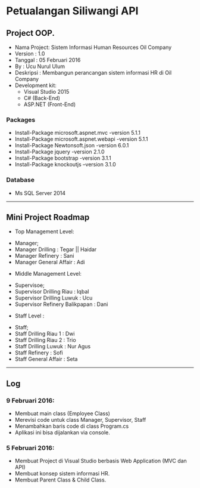 # Petualangan Siliwangi API

## Project OOP.

* Nama Project: Sistem Informasi Human Resources Oil Company
* Version : 1.0
* Tanggal	: 05 Februari 2016
* By		: Ucu Nurul Ulum
* Deskripsi	: Membangun perancangan sistem informasi HR di Oil Company
* Development kit:
  - Visual Studio 2015
  - C# (Back-End)
  - ASP.NET (Front-End)

### Packages

* Install-Package microsoft.aspnet.mvc -version 5.1.1
* Install-Package microsoft.aspnet.webapi -version 5.1.1
* Install-Package Newtonsoft.json -version 6.0.1
* Install-Package jquery -version 2.1.0
* Install-Package bootstrap -version 3.1.1
* Install-Package knockoutjs –version 3.1.0

### Database

* Ms SQL Server 2014

*  *  *  *  *  *  *  *  *  *  *  *  *  *  *  *  *  *  *  *

## Mini Project Roadmap

* Top Management Level:
- Manager;
- Manager Drilling 		 : Tegar || Haidar
- Manager Refinery 		 : Sani
- Manager General Affair : Adi

* Middle Management Level:
- Supervisoe;
- Supervisor Drilling Riau  		: Iqbal
- Supervisor Drilling Luwuk 		: Ucu
- Supervisor Refinery Balikpapan	: Dani

* Staff Level :
- Staff;
- Staff Drilling Riau 1 : Dwi
- Staff Drilling Riau 2 : Trio
- Staff Drilling Luwuk	: Nur Agus
- Staff Refinery 		: Sofi
- Staff General Affair	: Seta

*  *  *  *  *  *  *  *  *  *  *  *  *  *  *  *  *  *  *  *

## Log


### 9 Februari 2016:
- Membuat main class (Employee Class)
- Merevisi code untuk class Manager, Supervisor, Staff
- Menambahkan baris code di class Program.cs
- Aplikasi ini bisa dijalankan via console.

### 5 Februari 2016:

- Membuat Project di Visual Studio berbasis Web Application (MVC dan API)
- Membuat konsep sistem informasi HR.
- Membuat Parent Class & Child Class.
